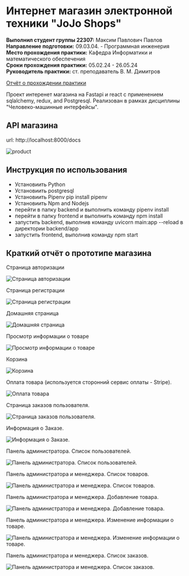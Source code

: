 # Интернет магазин электронной техники "JoJo Shops"
**Выполнил студент группы 22307:** Максим Павлович Павлов  
**Направление подготовки:** 09.03.04. - Программная инженерия  
**Место прохождения практики:** Кафедра Информатики и математического обеспечения  
**Сроки прохождения практики:** 05.02.24 - 26.05.24  
**Руководитель практики:** ст. преподаватель В. М. Димитров 

[Отчёт о прохождении практики](./docs/Павлов%20М.%20П.%20Отчёт%20о%20прохождении%20учебной%20практики.pdf)

Проект интеренет магазина на Fastapi и react с применением sqlalchemy, redux, and Postgresql. 
Реализован в рамках дисциплины "Человеко-машинные интерфейсы".

## API магазина

url: http://localhost:8000/docs

<img src="./images/images8.png" alt="product"/>

## Инструкция по использования

<ul>
    <li>
        Установиить Python
    </li>
    <li>
        Установиить postgresql
    </li>
    <li>
        Установиить Pipenv pip install pipenv
    </li>
    <li>
        Установиить Npm and Nodejs
    </li>
    <li>
        перейти в папку backend и выполнить команду pipenv install
    </li>
    <li>
       перейти в папку  frontend и выполнить команду npm install
    </li>
    <li>
        запустить backend, выполнив команду uvicorn main:app --reload в директории backend/app 
    </li>
    <li>
        запустить frontend, выполнив команду npm start
    </li>
</ul>

## Краткий отчёт о прототипе магазина

Страница авторизации

<img src="./images/images13.png" alt="Страница авторизации" />

Страница регистрации

<img src="./images/images14.png" alt="Страница регистрации" />

Домашняя страница

<img src="./images/images1.png" alt="Домашняя страница" />

Просмотр информации о товаре

<img src="./images/images2.png" alt="Просмотр информации о товаре">

Корзина

<img src="./images/images3.png" alt="Корзина" />

Оплата товара (используется сторонний сервис оплаты - Stripe).

<img src="./images/images4.png" alt="Оплата товара" />

Страница заказов пользователя.

<img src="./images/images11.png" alt="Страница заказов пользователя." />

Информация о Заказе.

<img src="./images/images10.png" alt="Информация о Заказе." />

Панель администратора. Список пользователей.

<img src="./images/images5.png" alt="Панель администратора. Список пользователей." />

Панель администратора и менеджера. Список товаров.

<img src="./images/images6.png" alt="Панель администратора и менеджера. Список товаров." />

Панель администратора и менеджера. Добавление товара.

<img src="./images/images7.png" alt="Панель администратора и менеджера. Добавление товара." />

Панель администратора и менеджера. Изменение информации о товаре.

<img src="./images/images12.png" alt="Панель администратора и менеджера. Изменение информации о товаре." />

Панель администратора и менеджера. Список заказов.

<img src="./images/images9.png" alt="Панель администратора и менеджера. Список заказов." />